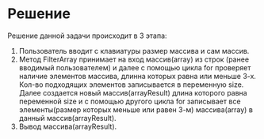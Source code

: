 # Решение
Решение данной задачи происходит в 3 этапа:
1. Пользователь вводит с клавиатуры размер массива и сам массив.
2. Метод FilterArray принимает на вход массив(array) из строк (ранее вводимый пользователем) и далее с помощью цикла for проверяет наличие элементов массива, длинна которых равна или меньше 3-х. Кол-во подходящих элементов записывается в переменную size. Далее создается новый массив(arrayResult) длина которого равна переменной size и с помощью другого цикла for записывает все элементы(размер которых меньше или равен 3-м) массива(array) в данный массив(arrayResult).
3. Вывод массива(arrayResult).  